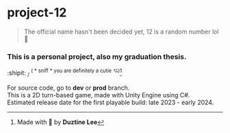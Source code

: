 # project-12
> The official name hasn't been decided yet, 12 is a random number lol 🤡

### This is a personal project, also my graduation thesis.

:shipit: <sub>/</sub> <sup>( \* sniff \* you are definitely a cutie 💘)</sup>[^1]
[^1]: Made with 💞 by **Duztine Lee**

For source code, go to __dev__ or __prod__ branch.  
This is a 2D turn-based game, made with Unity Engine using C#.  
Estimated release date for the first playable build: late 2023 - early 2024.

